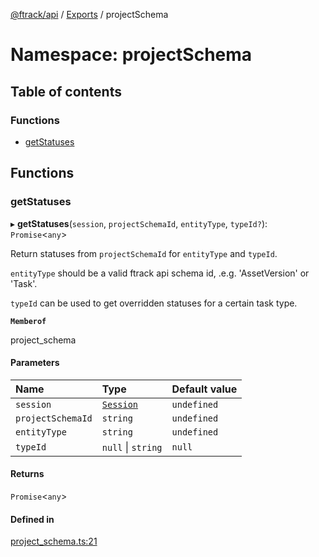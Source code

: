 [@ftrack/api](../README.md) / [Exports](../modules.md) / projectSchema

# Namespace: projectSchema

## Table of contents

### Functions

- [getStatuses](projectSchema.md#getstatuses)

## Functions

### <a id="getstatuses" name="getstatuses"></a> getStatuses

▸ **getStatuses**(`session`, `projectSchemaId`, `entityType`, `typeId?`): `Promise`<`any`\>

Return statuses from `projectSchemaId` for `entityType` and `typeId`.

`entityType` should be a valid ftrack api schema id, .e.g. 'AssetVersion' or
'Task'.

`typeId` can be used to get overridden statuses for a certain task type.

**`Memberof`**

project_schema

#### Parameters

| Name              | Type                               | Default value |
| :---------------- | :--------------------------------- | :------------ |
| `session`         | [`Session`](../classes/Session.md) | `undefined`   |
| `projectSchemaId` | `string`                           | `undefined`   |
| `entityType`      | `string`                           | `undefined`   |
| `typeId`          | `null` \| `string`                 | `null`        |

#### Returns

`Promise`<`any`\>

#### Defined in

[project_schema.ts:21](https://github.com/ftrackhq/ftrack-javascript/blob/54b9b99/source/project_schema.ts#L21)

